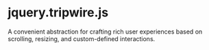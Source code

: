 jquery.tripwire.js
==================

A convenient abstraction for crafting rich user experiences based on scrolling, resizing, and custom-defined interactions.